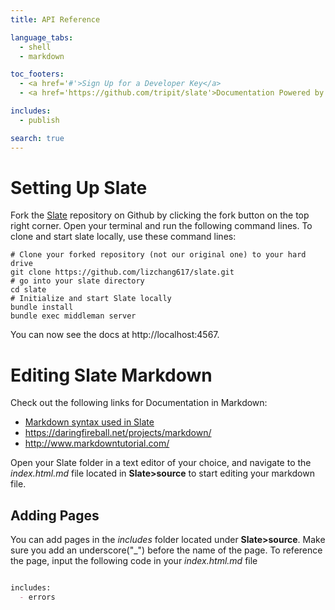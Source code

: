```yaml
---
title: API Reference

language_tabs:
  - shell
  - markdown

toc_footers:
  - <a href='#'>Sign Up for a Developer Key</a>
  - <a href='https://github.com/tripit/slate'>Documentation Powered by Slate</a>

includes:
  - publish

search: true
---
```


# Setting Up Slate

Fork the [Slate](https://github.com/lord/slate) repository on Github by clicking the fork button on the top right corner.
Open your terminal and run the following command lines. To clone and start slate locally, use these command lines:

``` shell
# Clone your forked repository (not our original one) to your hard drive
git clone https://github.com/lizchang617/slate.git
# go into your slate directory
cd slate
# Initialize and start Slate locally
bundle install
bundle exec middleman server

```
You can now see the docs at http://localhost:4567.

# Editing Slate Markdown

Check out the following links for Documentation in Markdown:

  * [Markdown syntax used in Slate](https://github.com/lord/slate/wiki/Markdown-Syntax)
  * https://daringfireball.net/projects/markdown/
  * http://www.markdowntutorial.com/

Open your Slate folder in a text editor of your choice, and navigate to the *index.html.md* file located in **Slate>source** to start editing your markdown file.

## Adding Pages

You can add pages in the *includes* folder located under **Slate>source**. Make sure you add an underscore("_") before the name of the page. To reference the page, input the following code in your *index.html.md* file

``` markdown

includes:
  - errors

```

